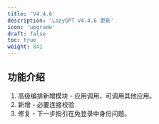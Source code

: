 ```yaml
---
title: 'V4.4.6'
description: 'LazyGPT V4.4.6 更新'
icon: 'upgrade'
draft: false
toc: true
weight: 841
---
```


## 功能介绍

1. 高级编排新增模块 - 应用调用，可调用其他应用。
2. 新增 - 必要连接校验
3. 修复 - 下一步指引在免登录中身份问题。